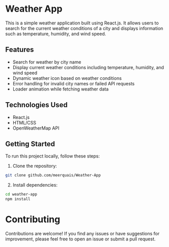 # Weather App

This is a simple weather application built using React.js. It allows users to search for the current weather conditions of a city and displays information such as temperature, humidity, and wind speed.

## Features

- Search for weather by city name
- Display current weather conditions including temperature, humidity, and wind speed
- Dynamic weather icon based on weather conditions
- Error handling for invalid city names or failed API requests
- Loader animation while fetching weather data

## Technologies Used

- React.js
- HTML/CSS
- OpenWeatherMap API

## Getting Started

To run this project locally, follow these steps:

1. Clone the repository:

```bash
git clone github.com/meerquais/Weather-App
```
2. Install dependencies:
```bash
cd weather-app
npm install
```
# Contributing
Contributions are welcome! If you find any issues or have suggestions for improvement, please feel free to open an issue or submit a pull request.


